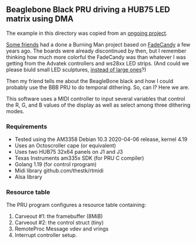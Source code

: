 ## Beaglebone Black PRU driving a HUB75 LED matrix using DMA

The example in this directory was copied from an [ongoing
project](https://github.com/jmacd/nerve).

[Some friends](https://www.lookingup.art/) had a done a Burning Man
project based on [FadeCandy](https://github.com/scanlime/fadecandy) a
few years ago.  The boards were already discontinued by then, but I
remember thinking how much more colorful the FadeCandy was than
whatever I was getting from the Advatek controllers and ws28xx LED
strips.  (And could we please biuld small LED sculptures, [instead of
large ones](https://www.lookingup.art/rainbow-bridge)?)

Then my friend tells me about the BeagleBone black and how I could
probably use the BBB PRU to do temporal dithering.  So, can I?  Here
we are.

This software uses a MIDI controller to input several variables that
control the R, G, and B values of the display as well as select among
three dithering modes.

### Requirements

- Tested using the AM3358 Debian 10.3 2020-04-06 release, kernel 4.19
- Uses an Octoscroller cape (or equivalent)
- Uses two HUB75 32x64 panels on J1 and J3
- Texas Instruments am335x SDK (for PRU C compiler)
- Golang 1.19 (for control rprogram)
- Midi library github.com/thestk/rtmidi
- Alsa library

### Resource table

The PRU program configures a resource table containing:

1. Carveout #1: the framebuffer (8MiB)
2. Carveout #2: the control struct (tiny)
3. RemoteProc Message vdev and vrings
4. Interrupt controller setup.

### 









